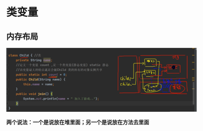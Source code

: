 # 类变量
## 内存布局
![输入图片说明](/imgs/2024-07-15/TKlVSoQEn3fnyrBP.png)

**两个说法：一个是说放在堆里面；另一个是说放在方法去里面**
<!--stackedit_data:
eyJoaXN0b3J5IjpbNDQxMTU5NTkxLDIwMDgzODc2OTcsLTIwMj
g3MDExMV19
-->